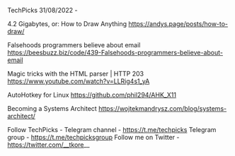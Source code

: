 TechPicks 31/08/2022 -

4.2 Gigabytes, or: How to Draw Anything
https://andys.page/posts/how-to-draw/

Falsehoods programmers believe about email
https://beesbuzz.biz/code/439-Falsehoods-programmers-believe-about-email

Magic tricks with the HTML parser | HTTP 203
https://www.youtube.com/watch?v=LLRig4s1_yA

AutoHotkey for Linux
https://github.com/phil294/AHK_X11

Becoming a Systems Architect
https://wojtekmandrysz.com/blog/systems-architect/

Follow TechPicks -
Telegram channel - https://t.me/techpicks
Telegram group - https://t.me/techpicksgroup
Follow me on Twitter - https://twitter.com/__tkore__